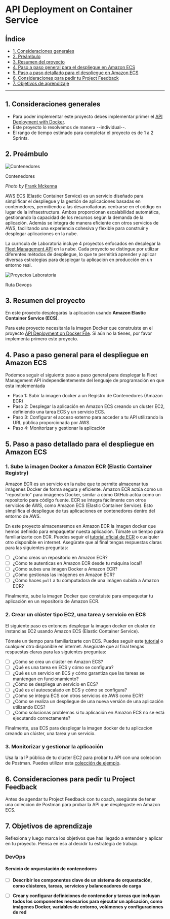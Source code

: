# API Deployment on Container Service

## Índice

- [1. Consideraciones generales](#1-consideraciones-generales)
- [2. Preámbulo](#2-preámbulo)
- [3. Resumen del proyecto](#3-resumen-del-proyecto)
- [4. Paso a paso general para el despliegue en Amazon ECS](#4-Paso-a-paso-general-para-el-despliegue-en-Amazon-ECS)
- [5. Paso a paso detallado para el despliegue en Amazon ECS](#5-Paso-a-paso-detallado-para-el-despliegue-en-Amazon-ECS)
- [6. Consideraciones para pedir tu Project Feedback](#6-Consideraciones-para-pedir-tu-Project-Feedback)
- [7. Objetivos de aprendizaje](#7-Objetivos-de-aprendizaje)

---

## 1. Consideraciones generales

- Para poder implementar este proyecto debes implementar primer
el [API Deployment with Docker](../05-dockerfile-deployment/README.MD).
- Este proyecto lo resolvemos de manera --individual--.
- El rango de tiempo estimado para completar el proyecto es de 1 a 2 Sprints.

## 2. Preámbulo

<img
src="https://github.com/user-attachments/assets/9a2940f5-9b88-4062-8a59-8d73cb0ed605"
alt="Contenedores"
aria-describedby="containers" />

<p id="containers">
Contenedores
</p>

_Photo by_
[Frank Mckenna](https://unsplash.com/@frankiefoto?utm_content=creditCopyText&utm_medium=referral&utm_source=unsplash)

AWS ECS (Elastic Container Service) es un servicio
diseñado para simplificar el despliegue y la gestión de aplicaciones basadas
en contenedores, permitiendo a las desarrolladoras centrarse en el código en
lugar de la infraestructura. Ambos proporcionan escalabilidad automática,
gestionando la capacidad de los recursos según la demanda de la aplicación.
Además se integra de manera eficiente
con otros servicios de AWS, facilitando
una experiencia cohesiva y flexible para construir y desplegar aplicaciones
en la nube.

La currícula de Laboratoria incluye 4 proyectos enfocados en
desplegar la [Fleet Management API](../05-fleet-management-api/README.md)
en la nube. Cada proyecto se distingue por utilizar
diferentes métodos de despliegue, lo que te permitirá aprender y aplicar
diversas estrategias para desplegar tu aplicación en producción en un entorno real.

<img
src="https://github.com/user-attachments/assets/807d21eb-4f47-4b91-8441-a952192562f0"
alt="Proyectos Laboratoria"
aria-describedby="devops-projects-laboratoria" />

<p id="devops-projects-laboratoria">
Ruta Devops
</p>

## 3. Resumen del proyecto

En este proyecto desplegarás la aplicación usando
**Amazon Elastic Container Service (ECS)**.

Para este proyecto necesitarás la imagen Docker que construiste
en el proyecto [API Deployment on Docker File](../05-dockerfile-deployment/README.MD).
Si aún no la tienes, por favor implementa primero este proyecto.

## 4. Paso a paso general para el despliegue en Amazon ECS

Podemos seguir el siguiente paso a paso general para
desplegar la Fleet Management API independientemente del lenguaje de
programación en que esta implementada

- Paso 1: Subir la imagen docker a un Registro de Contenedores
(Amazon ECR)
- Paso 2: Desplegar la aplicación en Amazon ECS creando un cluster EC2,
  definiendo una tarea ECS y un servicio ECS.
- Paso 3: Configurar el acceso externo para acceder a tu API utilizando la
  URL pública proporcionada por AWS.
- Paso 4: Monitorizar y gestionar la aplicación

## 5. Paso a paso detallado para el despliegue en Amazon ECS

### 1. Sube la imagen Docker a Amazon ECR (Elastic Container Registry)

Amazon ECR es un servicio en la nube que te permite almacenar tus imágenes
Docker de forma segura y eficiente. Amazon ECR actúa como un
"repositorio" para imágenes Docker, similar a cómo GitHub actúa como un
repositorio para código fuente. ECR se integra fácilmente con otros servicios de
AWS, como Amazon ECS (Elastic Container Service). Esto simplifica el despliegue de
tus aplicaciones en contenedores dentro del entorno de AWS.

En este proyecto almacenaremos en Amazon ECR la imagen docker que hemos
definido para empaquetar nuesta aplicación. Tómate un tiempo
para familiarizarte con ECR. Puedes seguir el
[tutorial oficial de ECR](https://docs.aws.amazon.com/AmazonECR/latest/userguide/getting-started-cli.html)
o cualquier otro disponible en internet. Asegúrate que al final tengas respuestas
claras para las siguientes preguntas:

- [ ] ¿Cómo creas un repositorio en Amazon ECR?
- [ ] ¿Cómo te autenticas en Amazon ECR desde tu máquina local?
- [ ] ¿Cómo subes una imagen Docker a Amazon ECR?
- [ ] ¿Cómo gestionas las imágenes en Amazon ECR?
- [ ] ¿Cómo haces `pull` a tu computadora de una imágen subida a Amazon ECR?

Finalmente, sube la imagen Docker que constuiste para empaquetar tu
aplicación en un repositorio de Amazon ECR.

### 2. Crear un clúster tipo EC2, una tarea y servicio en ECS

El siguiente paso es entonces desplegar la imagen docker
en cluster de instancias EC2 usando Amazon ECS (Elastic Container Service).

Tómate un tiempo para familiarizarte con ECS. Puedes seguir este
[tutorial](https://dev.to/aws-builders/deploy-nginx-image-by-creating-an-aws-ecs-cluster-with-an-ec2-launch-type-nb5)
o cualquier otro disponible en internet. Asegúrate que al final tengas respuestas
claras para las siguientes preguntas:

- [ ] ¿Cómo se crea un clúster en Amazon ECS?
- [ ] ¿Qué es una tarea en ECS y cómo se configura?
- [ ] ¿Qué es un servicio en ECS y cómo garantiza que las tareas
      se mantengan en funcionamiento?
- [ ] ¿Cómo se despliega un servicio en ECS?
- [ ] ¿Qué es el autoescalado en ECS y cómo se configura?
- [ ] ¿Cómo se integra ECS con otros servicios de AWS como ECR?
- [ ] ¿Cómo se realiza un despliegue de una nueva versión de una aplicación
      utilizando ECS?
- [ ] ¿Cómo solucionas problemas si tu aplicación en Amazon ECS no se está
      ejecutando correctamente?

Finalmente, usa ECS para desplegar la imagen docker de tu aplicacion
creando un clúster, una tarea y un servicio.

### 3. Monitorizar y gestionar la aplicación

Usa la la IP pública de tu clúster EC2 para probar tu API con una
coleccion de Postman. Puedes utilizar esta
[colección de ejemplo](https://github.com/Laboratoria/curriculum/tree/main/projects/05-fleet-management-api#7-testing).

## 6. Consideraciones para pedir tu Project Feedback

Antes de agendar tu Project Feedback con tu coach, asegúrate de
tener una coleccion de Postman para probar la API que
desplegaste en Amazon ECS.

## 7. Objetivos de aprendizaje


Reflexiona y luego marca los objetivos que has llegado a entender y aplicar en tu proyecto. Piensa en eso al decidir tu estrategia de trabajo.

### DevOps

#### Servicio de orquestación de contenedores

- [ ] **Describir los componentes clave de un sistema de orquestación, como clústeres, tareas, servicios y balanceadores de carga**

- [ ] **Crear y configurar definiciones de contenedor y tareas que incluyan todos los componentes necesarios para ejecutar un aplicación, como imágenes Docker, variables de entorno, volúmenes y configuraciones de red**
